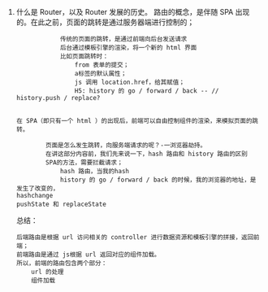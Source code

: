 1.  什么是 Router，以及 Router 发展的历史。
    路由的概念，是伴随 SPA 出现的。在此之前，页面的跳转是通过服务器端进行控制的；

                    传统的页面的跳转，是通过前端向后台发送请求
                    后台通过模板引擎的渲染，将一个新的 html 界面
                    比如页面跳转时：
                    	from 表单的提交；
                    	a标签的默认属性；
                    	js 调用 location.href，给其赋值；
                    	H5: history 的 go / forward / back -- // history.push / replace?


        在 SPA（即只有一个 html ）的出现后，前端可以自由控制组件的渲染，来模拟页面的跳转。

                页面是怎么发生跳转，向服务端请求的呢？-一浏览器劫持。
                在讲这部分内容前，我们先来说一下，hash 路由和 history 路由的区别
                SPA的方法，需要拦截请求；
                	hash 路由，当我的hash
                	history 的 go / forward / back 的时候，我的浏览器的地址，是发生了改变的，
        hashchange
        pushState 和 replaceState

    总结：

        后端路由是根据 url 访问相关的 controller 进行数据资源和模板引擎的拼接，返回前端；
        前端路由是通过 js根据 url 返回对应的组件加载。
        所以，前端的路由包含两个部分：
        	url 的处理
        	组件加载

